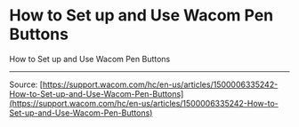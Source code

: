 # How to Set up and Use Wacom Pen Buttons

How to Set up and Use Wacom Pen Buttons

---
Source: [https://support.wacom.com/hc/en-us/articles/1500006335242-How-to-Set-up-and-Use-Wacom-Pen-Buttons](https://support.wacom.com/hc/en-us/articles/1500006335242-How-to-Set-up-and-Use-Wacom-Pen-Buttons)
